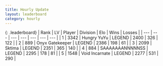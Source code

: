 ```yaml
---
title: Hourly Update
layout: leaderboard
category: hourly
---
```


{: .leaderboard}
| Rank | LV | Player | Division | Elo | Wins | Losses |
| --- | --- | --- | --- | --- | --- | --- |
| <span data-change="0">1</span> | 3342 | <span title="ID: 164871">Hungry YuYu</span> | LEGEND | <span data-change="0">2400</span> | <span data-change="0">326</span> | <span data-change="0">122</span> |
| <span data-change="0">2</span> | 889 | <span title="ID: 402846">Onyx Gatekeeper</span> | LEGEND | <span data-change="0">2386</span> | <span data-change="0">198</span> | <span data-change="0">61</span> |
| <span data-change="0">3</span> | 2099 | <span title="ID: 353063">Sktima</span> | LEGEND | <span data-change="7">2351</span> | <span data-change="1">365</span> | <span data-change="0">140</span> |
| <span data-change="0">4</span> | 884 | <span title="ID: 174294">SAAAAAAANNNNNSS</span> | LEGEND | <span data-change="0">2295</span> | <span data-change="0">178</span> | <span data-change="0">81</span> |
| <span data-change="0">5</span> | 1548 | <span title="ID: 366840">Void Incarnate</span> | LEGEND | <span data-change="0">2277</span> | <span data-change="0">531</span> | <span data-change="0">290</span> |